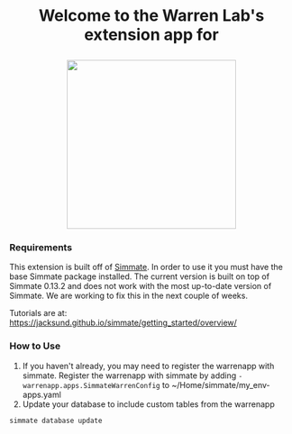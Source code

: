 <!-- This displays entry text -->
<h1><p align="center">
Welcome to the Warren Lab's extension app for
</h1></p>
<!-- This displays the Simmate Logo -->
<p align="center" href=https://github.com/jacksund/simmate>
   <img src="https://github.com/jacksund/simmate/blob/main/src/simmate/website/static_files/images/simmate-logo-dark.svg?raw=true" width="300" style="max-width: 700px;">
</p>

### Requirements
This extension is built off of [Simmate](https://github.com/jacksund/simmate). In order to use it you must have the base Simmate package installed. The current version is built on top of Simmate 0.13.2 and does not work with the most up-to-date version of Simmate. We are working to fix this in the next couple of weeks.

Tutorials are at: https://jacksund.github.io/simmate/getting_started/overview/

### How to Use
1. If you haven't already, you may need to register the warrenapp with simmate. Register the warrenapp with simmate by adding `- warrenapp.apps.SimmateWarrenConfig` to ~/Home/simmate/my_env-apps.yaml
2. Update your database to include custom tables from the warrenapp
``` shell
simmate database update
```
